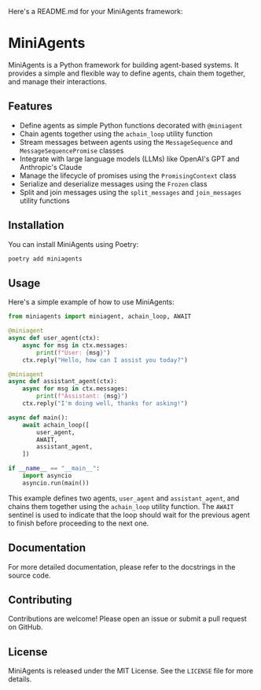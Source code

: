 Here's a README.md for your MiniAgents framework:

# MiniAgents

MiniAgents is a Python framework for building agent-based systems. It provides a simple and flexible way to define agents, chain them together, and manage their interactions.

## Features

- Define agents as simple Python functions decorated with `@miniagent`
- Chain agents together using the `achain_loop` utility function
- Stream messages between agents using the `MessageSequence` and `MessageSequencePromise` classes
- Integrate with large language models (LLMs) like OpenAI's GPT and Anthropic's Claude
- Manage the lifecycle of promises using the `PromisingContext` class
- Serialize and deserialize messages using the `Frozen` class
- Split and join messages using the `split_messages` and `join_messages` utility functions

## Installation

You can install MiniAgents using Poetry:

```bash
poetry add miniagents
```

## Usage

Here's a simple example of how to use MiniAgents:

```python
from miniagents import miniagent, achain_loop, AWAIT

@miniagent
async def user_agent(ctx):
    async for msg in ctx.messages:
        print(f"User: {msg}")
    ctx.reply("Hello, how can I assist you today?")

@miniagent
async def assistant_agent(ctx):
    async for msg in ctx.messages:
        print(f"Assistant: {msg}")
    ctx.reply("I'm doing well, thanks for asking!")

async def main():
    await achain_loop([
        user_agent,
        AWAIT,
        assistant_agent,
    ])

if __name__ == "__main__":
    import asyncio
    asyncio.run(main())
```

This example defines two agents, `user_agent` and `assistant_agent`, and chains them together using the `achain_loop` utility function. The `AWAIT` sentinel is used to indicate that the loop should wait for the previous agent to finish before proceeding to the next one.

## Documentation

For more detailed documentation, please refer to the docstrings in the source code.

## Contributing

Contributions are welcome! Please open an issue or submit a pull request on GitHub.

## License

MiniAgents is released under the MIT License. See the `LICENSE` file for more details.
